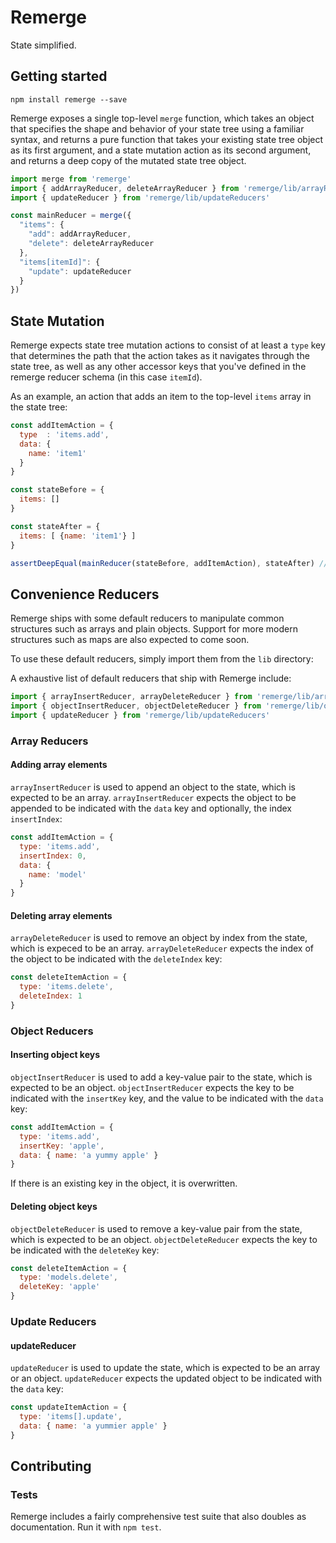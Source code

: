 # Remerge

State simplified.

## Getting started

```
npm install remerge --save
```

Remerge exposes a single top-level `merge` function, which takes an object that specifies the shape and behavior of your state tree using a familiar syntax, and returns a pure function that takes your existing state tree object as its first argument, and a state mutation action as its second argument, and returns a deep copy of the mutated state tree object.

```js
import merge from 'remerge'
import { addArrayReducer, deleteArrayReducer } from 'remerge/lib/arrayReducers'
import { updateReducer } from 'remerge/lib/updateReducers'

const mainReducer = merge({
  "items": {
    "add": addArrayReducer,
    "delete": deleteArrayReducer
  },
  "items[itemId]": {
    "update": updateReducer
  }
})
```

## State Mutation

Remerge expects state tree mutation actions to consist of at least a `type` key that determines the path that the action takes as it navigates through the state tree, as well as any other accessor keys that you've defined in the remerge reducer schema (in this case `itemId`).

As an example, an action that adds an item to the top-level `items` array in the state tree:

```js
const addItemAction = {
  type  : 'items.add',
  data: {
    name: 'item1'
  }
}

const stateBefore = {
  items: []
}

const stateAfter = {
  items: [ {name: 'item1'} ]
}

assertDeepEqual(mainReducer(stateBefore, addItemAction), stateAfter) // true
```

## Convenience Reducers

Remerge ships with some default reducers to manipulate common structures such as arrays and plain objects. Support for more modern structures such as maps are also expected to come soon.

To use these default reducers, simply import them from the `lib` directory:

A exhaustive list of default reducers that ship with Remerge include:

```js
import { arrayInsertReducer, arrayDeleteReducer } from 'remerge/lib/arrayReducers'
import { objectInsertReducer, objectDeleteReducer } from 'remerge/lib/objectReducers'
import { updateReducer } from 'remerge/lib/updateReducers'
```

### Array Reducers

#### Adding array elements

`arrayInsertReducer` is used to append an object to the state, which is expected to be an array. `arrayInsertReducer` expects the object to be appended to be indicated with the `data` key and optionally, the index `insertIndex`:

```js
const addItemAction = {
  type: 'items.add',
  insertIndex: 0,
  data: {
    name: 'model'
  }
}
```

#### Deleting array elements

`arrayDeleteReducer` is used to remove an object by index from the state, which is expeced to be an array. `arrayDeleteReducer` expects the index of the object to be indicated with the `deleteIndex` key:


```js
const deleteItemAction = {
  type: 'items.delete',
  deleteIndex: 1
}
```

### Object Reducers

#### Inserting object keys

`objectInsertReducer` is used to add a key-value pair to the state, which is expected to be an object. `objectInsertReducer` expects the key to be indicated with the `insertKey` key, and the value to be indicated with the `data` key:

```js
const addItemAction = {
  type: 'items.add',
  insertKey: 'apple',
  data: { name: 'a yummy apple' }
}
```

If there is an existing key in the object, it is overwritten.

#### Deleting object keys

`objectDeleteReducer` is used to remove a key-value pair from the state, which is expected to be an object. `objectDeleteReducer` expects the key to be indicated with the `deleteKey` key:

```js
const deleteItemAction = {
  type: 'models.delete',
  deleteKey: 'apple'
}
```

### Update Reducers

#### updateReducer

`updateReducer` is used to update the state, which is expected to be an array or an object. `updateReducer` expects the updated object to be indicated with the `data` key:

```js
const updateItemAction = {
  type: 'items[].update',
  data: { name: 'a yummier apple' }
}
```

## Contributing

### Tests

Remerge includes a fairly comprehensive test suite that also doubles as documentation. Run it with `npm test`.
